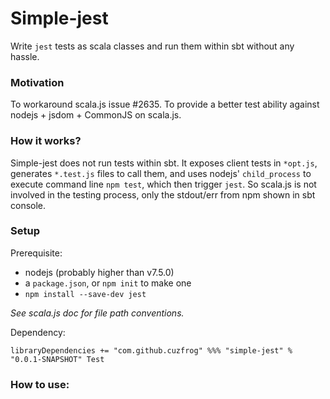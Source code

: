 # Simple-jest
Write `jest` tests as scala classes and run them within sbt without any hassle.

### Motivation
To workaround scala.js issue #2635.
To provide a better test ability against nodejs + jsdom + CommonJS on scala.js.

### How it works?
Simple-jest does not run tests within sbt. It exposes client tests in `*opt.js`,
generates `*.test.js` files to call them, and uses nodejs' `child_process` to execute command line
`npm test`, which then trigger `jest`. So scala.js is not involved in the testing process,
only the stdout/err from npm shown in sbt console.

### Setup

Prerequisite:

* nodejs (probably higher than v7.5.0) 
* a `package.json`, or `npm init` to make one
* `npm install --save-dev jest`

_See scala.js doc for file path conventions._

Dependency:

    libraryDependencies += "com.github.cuzfrog" %%% "simple-jest" % "0.0.1-SNAPSHOT" Test
    
### How to use: